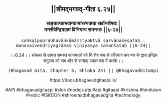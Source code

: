 <center><h2>||श्रीमद्‍भगवद्‍-गीता ६.२४||</h2>
<h3>सङ्कल्पप्रभवान्कामांस्त्यक्त्वा सर्वानशेषतः |<br/>मनसैवेन्द्रियग्रामं विनियम्य समन्ततः ||६-२४||</h3>
<pre>saṅkalpaprabhavānkāmāṃstyaktvā sarvānaśeṣataḥ .<br/>manasaivendriyagrāmaṃ viniyamya samantataḥ ||6-24||</pre>
<p>।।6.24।। संकल्प से उत्पन्न समस्त कामनाओं को नि:शेष रूप से परित्याग कर मन के द्वारा इन्द्रिय समुदाय को सब ओर से सम्यक् प्रकार वश में करके।।</p>
<pre>(Bhagavad Gita, Chapter 6, Shloka 24) || @BhagavadGitaApi</pre><p>https://docs.bhagavadgitaapi.in/</p><p>#API #bhagavadgitaapi #slok #nodejs #js #api #gitaapi #krishna #hinduism #vedic #ISKCON #shreemadbhagavadgita #technology</p></center>